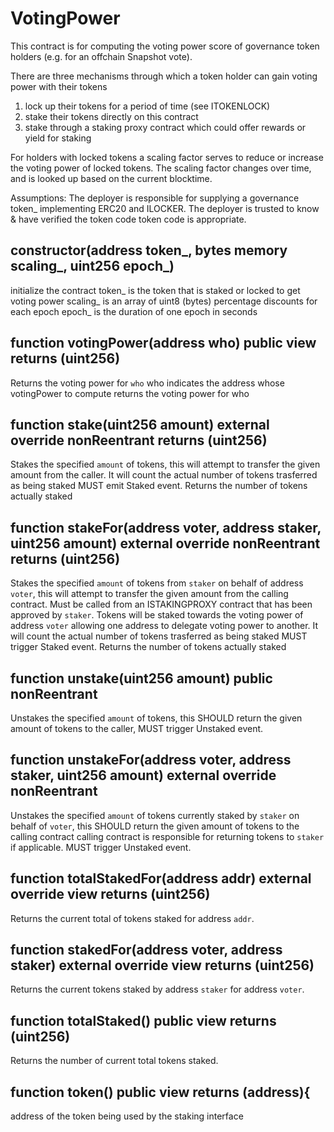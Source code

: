 # VotingPower

This contract is for computing the voting power score of governance token holders (e.g. for an offchain Snapshot vote).

There are three mechanisms through which a token holder can gain voting power with their tokens
1) lock up their tokens for a period of time (see ITOKENLOCK)
2) stake their tokens directly on this contract 
3) stake through a staking proxy contract which could offer rewards or yield for staking

For holders with locked tokens a scaling factor serves to reduce or increase the voting power of locked tokens.
The scaling factor changes over time, and is looked up based on the current blocktime.

Assumptions:
The deployer is responsible for supplying a governance token_ implementing ERC20 and ILOCKER. 
The deployer is trusted to know & have verified the token code token code is appropriate.


## constructor(address token_, bytes memory scaling_, uint256 epoch_)
initialize the contract
token_ is the token that is staked or locked to get voting power
scaling_ is an array of uint8 (bytes) percentage discounts for each epoch
epoch_ is the duration of one epoch in seconds

## function votingPower(address who) public view returns (uint256) 
Returns the voting power for `who`
who indicates the address whose votingPower to compute
returns the voting power for who
    
## function stake(uint256 amount) external override nonReentrant returns (uint256)
Stakes the specified `amount` of tokens, this will attempt to transfer the given amount from the caller.
It will count the actual number of tokens trasferred as being staked
MUST emit Staked event.
Returns the number of tokens actually staked

## function stakeFor(address voter, address staker, uint256 amount) external override nonReentrant returns (uint256)
Stakes the specified `amount` of tokens from `staker` on behalf of address `voter`,
this will attempt to transfer the given amount from the calling contract.
Must be called from an ISTAKINGPROXY contract that has been approved by `staker`.
Tokens will be staked towards the voting power of address `voter` allowing one address to delegate voting power to another. 
It will count the actual number of tokens trasferred as being staked
MUST trigger Staked event.
Returns the number of tokens actually staked

## function unstake(uint256 amount) public nonReentrant
Unstakes the specified `amount` of tokens, this SHOULD return the given amount of tokens to the caller, 
MUST trigger Unstaked event.

## function unstakeFor(address voter, address staker, uint256 amount) external override nonReentrant
Unstakes the specified `amount` of tokens currently staked by `staker` on behalf of `voter`, 
this SHOULD return the given amount of tokens to the calling contract
calling contract is responsible for returning tokens to `staker` if applicable.
MUST trigger Unstaked event.
    
## function totalStakedFor(address addr) external override view returns (uint256)
Returns the current total of tokens staked for address `addr`.

## function stakedFor(address voter, address staker) external override view returns (uint256)
Returns the current tokens staked by address `staker` for address `voter`.

## function totalStaked() public view returns (uint256)
Returns the number of current total tokens staked.
   
## function token() public view returns (address){
address of the token being used by the staking interface
